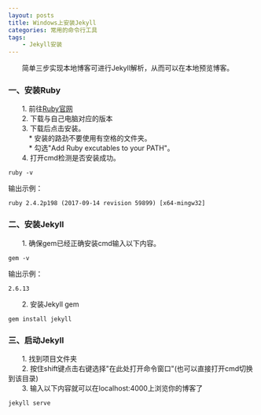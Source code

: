 ```yaml
---
layout: posts
title: Windows上安装Jekyll
categories: 常用的命令行工具
tags: 
    - Jekyll安装
---
```

　　简单三步实现本地博客可进行Jekyll解析，从而可以在本地预览博客。
### 一、安装Ruby  
　　1. 前往[Ruby官网](http://rubyinstaller.org/downloads/)  
　　2. 下载与自己电脑对应的版本  
　　3. 下载后点击安装。  
　　　* 安装的路劲不要使用有空格的文件夹。  
　　　* 勾选"Add Ruby excutables to your PATH"。  
　　4. 打开cmd检测是否安装成功。  
```
ruby -v
```
输出示例：
```    
ruby 2.4.2p198 (2017-09-14 revision 59899) [x64-mingw32]
```		
### 二、安装Jekyll  
　　1. 确保gem已经正确安装cmd输入以下内容。
```
gem -v
```
输出示例：
```
2.6.13
```
　　2. 安装Jekyll gem
```
gem install jekyll
```
### 三、启动Jekyll
　　1. 找到项目文件夹    
　　2. 按住shift键点击右键选择"在此处打开命令窗口"(也可以直接打开cmd切换到该目录)   
　　3. 输入以下内容就可以在localhost:4000上浏览你的博客了  
```
jekyll serve
```




